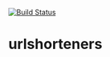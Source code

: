 [![Build Status](https://app.travis-ci.com/drramaqueen/urlshorteners.svg?branch=master)](https://app.travis-ci.com/github/drramaqueen/urlshorteners)
# urlshorteners
